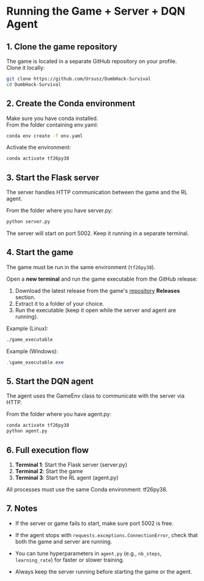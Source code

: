 
# Running the Game + Server + DQN Agent

## 1. Clone the game repository
The game is located in a separate GitHub repository on your profile.  
Clone it locally:

```bash
git clone https://github.com/Ursusz/DumbHack-Survival
cd DumbHack-Survival
```

## 2. Create the Conda environment

Make sure you have conda installed.  
From the folder containing env.yaml:

```bash
conda env create -f env.yaml
```

Activate the environment:

```bash
conda activate tf26py38
```

## 3. Start the Flask server

The server handles HTTP communication between the game and the RL agent.

From the folder where you have server.py:

```bash
python server.py
```

The server will start on port 5002. Keep it running in a separate terminal.

## 4. Start the game

The game must be run in the same environment (`tf26py38`).

Open a **new terminal** and run the game executable from the GitHub release:

1. Download the latest release from the game's [repository](https://github.com/Ursusz/DumbHack-Survival) **Releases** section.  
2. Extract it to a folder of your choice.  
3. Run the executable (keep it open while the server and agent are running).

Example (Linux):

```bash
./game_executable
```

Example (Windows):

```powershell
.\game_executable.exe
```

## 5. Start the DQN agent

The agent uses the GameEnv class to communicate with the server via HTTP.

From the folder where you have agent.py:

```bash
conda activate tf26py38
python agent.py
```

## 6. Full execution flow

1. **Terminal 1**: Start the Flask server (server.py)
2. **Terminal 2**: Start the game
3. **Terminal 3**: Start the RL agent (agent.py)

All processes must use the same Conda environment: tf26py38.

## 7. Notes

- If the server or game fails to start, make sure port 5002 is free.

- If the agent stops with `requests.exceptions.ConnectionError`, check that both the game and server are running.

- You can tune hyperparameters in `agent.py` (e.g., `nb_steps`, `learning_rate`) for faster or slower training.

- Always keep the server running before starting the game or the agent.
